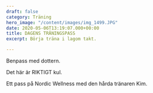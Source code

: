 ```yaml
---
draft: false
category: Träning
hero_image: "/content/images/img_1499.JPG"
date: 2020-05-06T13:19:07.000+00:00
title: DAGENS TRÄNINGSPASS
excerpt: Börja träna i lagom takt.

---
```

Benpass med dottern.

Det här är RIKTIGT kul.

Ett pass på Nordic Wellness med den hårda tränaren Kim.